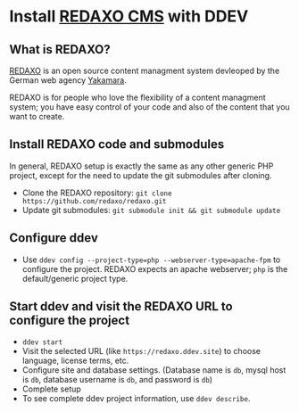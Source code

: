 # Install [REDAXO CMS](https://redaxo.org) with DDEV

## What is REDAXO?

[REDAXO](https://redaxo.org) is an open source content managment system devleoped by the German web agency  [Yakamara](https://www.yakamara.de/). 

REDAXO is for people who love the flexibility of a content managment system; you have easy control of your code and also of the content that you want to create. 

## Install REDAXO code and submodules

In general, REDAXO setup is exactly the same as any other generic PHP project, except for the need to update the git submodules after cloning.

* Clone the REDAXO repository: `git clone https://github.com/redaxo/redaxo.git`
* Update  git submodules: `git submodule init && git submodule update`

## Configure ddev

* Use `ddev config --project-type=php --webserver-type=apache-fpm` to configure the project. REDAXO expects an apache webserver; `php` is the default/generic project type.

## Start ddev and visit the REDAXO URL to configure the project

* `ddev start`
* Visit the selected URL (like `https://redaxo.ddev.site`) to choose language, license terms, etc.
* Configure site and database settings. (Database name is `db`, mysql host is `db`, database username is `db`, and password is `db`)
* Complete setup
* To see complete ddev project information, use `ddev describe`.

